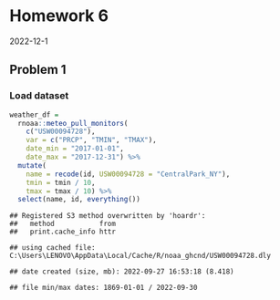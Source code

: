 Homework 6
================
2022-12-1

## Problem 1

### Load dataset

``` r
weather_df = 
  rnoaa::meteo_pull_monitors(
    c("USW00094728"),
    var = c("PRCP", "TMIN", "TMAX"), 
    date_min = "2017-01-01",
    date_max = "2017-12-31") %>%
  mutate(
    name = recode(id, USW00094728 = "CentralPark_NY"),
    tmin = tmin / 10,
    tmax = tmax / 10) %>%
  select(name, id, everything())
```

    ## Registered S3 method overwritten by 'hoardr':
    ##   method           from
    ##   print.cache_info httr

    ## using cached file: C:\Users\LENOVO\AppData\Local/Cache/R/noaa_ghcnd/USW00094728.dly

    ## date created (size, mb): 2022-09-27 16:53:18 (8.418)

    ## file min/max dates: 1869-01-01 / 2022-09-30
